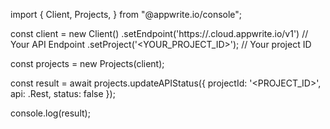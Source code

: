 import { Client, Projects,  } from "@appwrite.io/console";

const client = new Client()
    .setEndpoint('https://<REGION>.cloud.appwrite.io/v1') // Your API Endpoint
    .setProject('<YOUR_PROJECT_ID>'); // Your project ID

const projects = new Projects(client);

const result = await projects.updateAPIStatus({
    projectId: '<PROJECT_ID>',
    api: .Rest,
    status: false
});

console.log(result);
